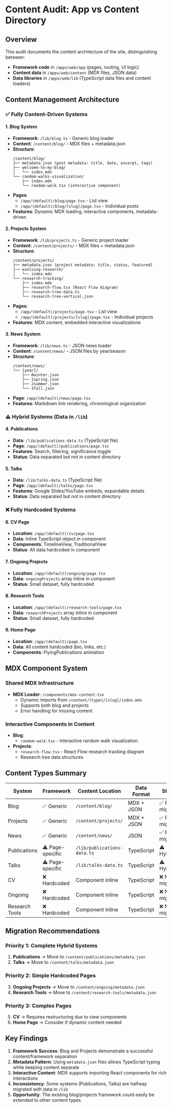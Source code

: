 # Content Audit: App vs Content Directory

## Overview
This audit documents the content architecture of the site, distinguishing between:
- **Framework code** in `/apps/web/app` (pages, routing, UI logic)
- **Content data** in `/apps/web/content` (MDX files, JSON data)
- **Data libraries** in `/apps/web/lib` (TypeScript data files and content loaders)

## Content Management Architecture

### ✅ Fully Content-Driven Systems

#### 1. **Blog System**
- **Framework**: `/lib/blog.ts` - Generic blog loader
- **Content**: `/content/blog/` - MDX files + metadata.json
- **Structure**:
  ```
  /content/blog/
  ├── metadata.json (post metadata: title, date, excerpt, tags)
  ├── welcome-to-my-blog/
  │   └── index.mdx
  └── random-walks-visualization/
      ├── index.mdx
      └── random-walk.tsx (interactive component)
  ```
- **Pages**:
  - `/app/(default)/blog/page.tsx` - List view
  - `/app/(default)/blog/[slug]/page.tsx` - Individual posts
- **Features**: Dynamic MDX loading, interactive components, metadata-driven

#### 2. **Projects System**
- **Framework**: `/lib/projects.ts` - Generic project loader
- **Content**: `/content/projects/` - MDX files + metadata.json
- **Structure**:
  ```
  /content/projects/
  ├── metadata.json (project metadata: title, status, featured)
  ├── evolving-research/
  │   └── index.mdx
  └── research-tracking/
      ├── index.mdx
      ├── research-flow.tsx (React Flow diagram)
      ├── research-tree-data.ts
      └── research-tree-vertical.json
  ```
- **Pages**:
  - `/app/(default)/projects/page.tsx` - List view
  - `/app/(default)/projects/[slug]/page.tsx` - Individual projects
- **Features**: MDX content, embedded interactive visualizations

#### 3. **News System**
- **Framework**: `/lib/news.ts` - JSON news loader
- **Content**: `/content/news/` - JSON files by year/season
- **Structure**:
  ```
  /content/news/
  └── [year]/
      ├── 0winter.json
      ├── 1spring.json
      ├── 2summer.json
      └── 3fall.json
  ```
- **Page**: `/app/(default)/news/page.tsx`
- **Features**: Markdown link rendering, chronological organization

### ⚠️ Hybrid Systems (Data in `/lib`)

#### 4. **Publications**
- **Data**: `/lib/publications-data.ts` (TypeScript file)
- **Page**: `/app/(default)/publications/page.tsx`
- **Features**: Search, filtering, significance toggle
- **Status**: Data separated but not in content directory

#### 5. **Talks**
- **Data**: `/lib/talks-data.ts` (TypeScript file)
- **Page**: `/app/(default)/talks/page.tsx`
- **Features**: Google Slides/YouTube embeds, expandable details
- **Status**: Data separated but not in content directory

### ❌ Fully Hardcoded Systems

#### 6. **CV Page**
- **Location**: `/app/(default)/cv/page.tsx`
- **Data**: Inline TypeScript object in component
- **Components**: TimelineView, TraditionalView
- **Status**: All data hardcoded in component

#### 7. **Ongoing Projects**
- **Location**: `/app/(default)/ongoing/page.tsx`
- **Data**: `ongoingProjects` array inline in component
- **Status**: Small dataset, fully hardcoded

#### 8. **Research Tools**
- **Location**: `/app/(default)/research-tools/page.tsx`
- **Data**: `researchProjects` array inline in component
- **Status**: Small dataset, fully hardcoded

#### 9. **Home Page**
- **Location**: `/app/(default)/page.tsx`
- **Data**: All content hardcoded (bio, links, etc.)
- **Components**: FlyingPublications animation

## MDX Component System

### Shared MDX Infrastructure
- **MDX Loader**: `/components/mdx-content.tsx`
  - Dynamic imports from `/content/[type]/[slug]/index.mdx`
  - Supports both blog and projects
  - Error handling for missing content

### Interactive Components in Content
- **Blog**: 
  - `random-walk.tsx` - Interactive random walk visualization
- **Projects**:
  - `research-flow.tsx` - React Flow research tracking diagram
  - Research tree data structures

## Content Types Summary

| System | Framework | Content Location | Data Format | Status |
|--------|-----------|-----------------|-------------|---------|
| Blog | ✅ Generic | `/content/blog/` | MDX + JSON | ✅ Fully migrated |
| Projects | ✅ Generic | `/content/projects/` | MDX + JSON | ✅ Fully migrated |
| News | ✅ Generic | `/content/news/` | JSON | ✅ Fully migrated |
| Publications | ⚠️ Page-specific | `/lib/publications-data.ts` | TypeScript | ⚠️ Hybrid |
| Talks | ⚠️ Page-specific | `/lib/talks-data.ts` | TypeScript | ⚠️ Hybrid |
| CV | ❌ Hardcoded | Component inline | TypeScript | ❌ Not migrated |
| Ongoing | ❌ Hardcoded | Component inline | TypeScript | ❌ Not migrated |
| Research Tools | ❌ Hardcoded | Component inline | TypeScript | ❌ Not migrated |

## Migration Recommendations

### Priority 1: Complete Hybrid Systems
1. **Publications** → Move to `/content/publications/metadata.json`
2. **Talks** → Move to `/content/talks/metadata.json`

### Priority 2: Simple Hardcoded Pages
3. **Ongoing Projects** → Move to `/content/ongoing/metadata.json`
4. **Research Tools** → Move to `/content/research-tools/metadata.json`

### Priority 3: Complex Pages
5. **CV** → Requires restructuring due to view components
6. **Home Page** → Consider if dynamic content needed

## Key Findings

1. **Framework Success**: Blog and Projects demonstrate a successful content/framework separation
2. **Metadata Pattern**: Using `metadata.json` files allows TypeScript typing while keeping content separate
3. **Interactive Content**: MDX supports importing React components for rich interactions
4. **Inconsistency**: Some systems (Publications, Talks) are halfway migrated with data in `/lib`
5. **Opportunity**: The existing blog/projects framework could easily be extended to other content types